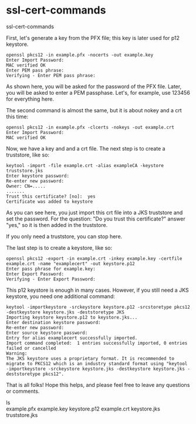 # ssl-cert-commands
ssl-cert-commands


First, let's generate a key from the PFX file; this key is later used for p12 keystore.
```
openssl pkcs12 -in example.pfx -nocerts -out example.key  
Enter Import Password:
MAC verified OK
Enter PEM pass phrase:
Verifying - Enter PEM pass phrase:
```

As shown here, you will be asked for the password of the PFX file. Later, you will be asked to enter a PEM passphase. Let's, for example, use 123456 for everything here.

The second command is almost the same, but it is about nokey and a crt this time:
```
openssl pkcs12 -in example.pfx -clcerts -nokeys -out example.crt  
Enter Import Password:
MAC verified OK
```

Now, we have a key and and a crt file. The next step is to create a truststore, like so:
```
keytool -import -file example.crt -alias exampleCA -keystore truststore.jks
Enter keystore password:
Re-enter new password:
Owner: CN=.....
.......
Trust this certificate? [no]:  yes
Certificate was added to keystore
```

As you can see here, you just import this crt file into a JKS truststore and set the password. For the question: "Do you trust this certificate?" answer "yes," so it is then added in the truststore.

If you only need a truststore, you can stop here.

The last step is to create a keystore, like so:
```
openssl pkcs12 -export -in example.crt -inkey example.key -certfile example.crt -name "examplecert" -out keystore.p12
Enter pass phrase for example.key:
Enter Export Password:
Verifying - Enter Export Password:
```

This p12 keystore is enough in many cases. However, if you still need a JKS keystore, you need one additional command:
```
keytool -importkeystore -srckeystore keystore.p12 -srcstoretype pkcs12 -destkeystore keystore.jks -deststoretype JKS
Importing keystore keystore.p12 to keystore.jks...
Enter destination keystore password:
Re-enter new password:
Enter source keystore password:
Entry for alias examplecert successfully imported.
Import command completed:  1 entries successfully imported, 0 entries failed or cancelled
Warning:
The JKS keystore uses a proprietary format. It is recommended to migrate to PKCS12 which is an industry standard format using "keytool -importkeystore -srckeystore keystore.jks -destkeystore keystore.jks -deststoretype pkcs12".
```

That is all folks! Hope this helps, and please feel free to leave any questions or comments.

ls                                                                        
example.pfx  example.key            keystore.p12
example.crt  keystore.jks           truststore.jks



